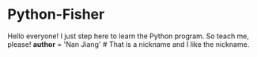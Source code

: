# Python-Fisher
Hello everyone! I just step here to learn the Python program. So teach me, please!
__author__ = 'Nan Jiang' # That is a nickname and I like the nickname.
